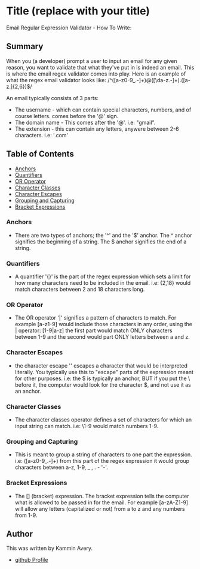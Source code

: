 # Title (replace with your title)

Email Regular Expression Validator - How To Write: 

## Summary

When you (a developer) prompt a user to input an email for any given reason, you want to validate that what they've put in is indeed an email. This is where the email regex validator comes into play. Here is an example of what the regex email validator looks like: /^([a-z0-9_\.-]+)@([\da-z\.-]+)\.([a-z\.]{2,6})$/

An email typically consists of 3 parts: 

- The username - which can contain special characters, numbers, and of course letters. comes before the '@' sign.
- The domain name - This comes after the '@'. i.e: "gmail".
- The extension - this can contain any letters, anywere between 2-6 characters. i.e: '.com'

## Table of Contents

- [Anchors](#anchors)
- [Quantifiers](#quantifiers)
- [OR Operator](#or-operator)
- [Character Classes](#character-classes)
- [Character Escapes](#character-escapes)
- [Grouping and Capturing](#grouping-and-capturing)
- [Bracket Expressions](#bracket-expressions)

### Anchors
 - There are two types of anchors; the '^' and the '$' anchor. The ^ anchor signifies the beginning of a string. The $ anchor signifies the end of a string. 
 
### Quantifiers
- A quantifier '{}' is the part of the regex expression which sets a limit for how many characters need to be included in the email. i.e: {2,18} would match characters between 2 and 18 characters long.

### OR Operator
- The OR operator '|' signifies a pattern of characters to match. For example [a-z1-9] would include those characters in any order, using the | operator: [1-9|a-z] the first part would match ONLY characters between 1-9 and the second would part ONLY letters between a and z. 

### Character Escapes
- the character escape '\' escapes a character that would be interpreted literally. You typically use this to "escape" parts of the expression meant for other purposes. i.e: the $ is typically an anchor, BUT if you put the \ before it, the computer would look for the character $, and not use it as an anchor.

### Character Classes
- The character classes operator defines a set of characters for which an input string can match. i.e: \1-9 would match numbers 1-9.

### Grouping and Capturing
- This is meant to group a string of characters to one part the expression. i.e: ([a-z0-9_\.-]+) from this part of the regex expression it would group characters between a-z, 1-9, _ , . - '-'. 

### Bracket Expressions
 - The [] (bracket) expression. The bracket expression tells the computer what is allowed to be passed in for the email. For example [a-zA-Z1-9] will allow any letters (capitalized or not) from a to z and any numbers from 1-9.

## Author

This was written by Kammin Avery.
- [github Profile](https://github.com/Kammina1)